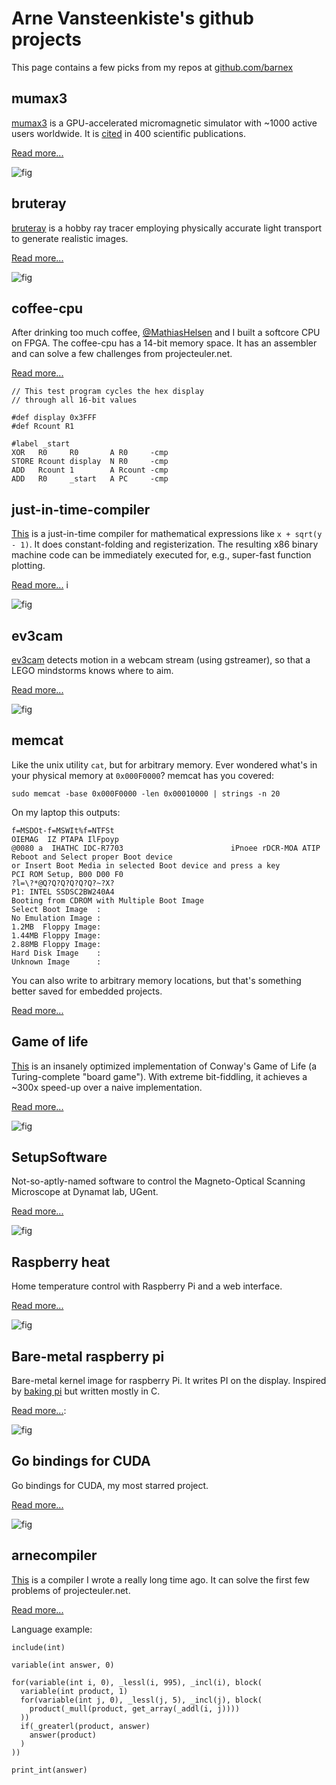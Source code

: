# Arne Vansteenkiste's github projects

This page contains a few picks from my repos at [github.com/barnex](http://github.com/barnex)


## mumax3

[mumax3](http://mumax.github.io) is a GPU-accelerated micromagnetic simulator with ~1000 active users worldwide. It is [cited](http://aip.scitation.org/doi/10.1063/1.4899186) in 400 scientific publications.

[Read more...](http://mumax.github.io) 

![fig](http://mumax.github.io/web1.png)



## bruteray

[bruteray](http://github.com/barnex/bruteray) is a hobby ray tracer employing physically accurate light transport to generate realistic images.

[Read more...](http://github.com/barnex/bruteray) 

![fig](https://raw.githubusercontent.com/barnex/bruteray/master/shots/039.jpg)



## coffee-cpu

After drinking too much coffee, [@MathiasHelsen](https://github.com/mathiashelsen) and I built a softcore CPU on FPGA. The coffee-cpu has a 14-bit memory space. It has an assembler and can solve a few challenges from projecteuler.net.

[Read more...](http://github.com/barnex/coffee-cpu)


```
// This test program cycles the hex display
// through all 16-bit values

#def display 0x3FFF
#def Rcount R1

#label _start
XOR   R0     R0       A R0     -cmp
STORE Rcount display  N R0     -cmp
ADD   Rcount 1        A Rcount -cmp
ADD   R0     _start   A PC     -cmp
```



## just-in-time-compiler

[This](https://github.com/barnex/just-in-time-compiler) is a just-in-time compiler for mathematical expressions like `x + sqrt(y - 1)`. It does constant-folding and registerization. The resulting x86 binary machine code can be immediately executed for, e.g., super-fast function plotting.

[Read more...](https://github.com/barnex/just-in-time-compiler) i

![fig](https://raw.githubusercontent.com/barnex/just-in-time-compiler/master/plotter.png)


## ev3cam

[ev3cam](http://github.com/barnex/ev3cam) detects motion in a webcam stream (using gstreamer), so that a LEGO mindstorms knows where to aim.

[Read more...](http://github.com/barnex/ev3cam) 

![fig](https://raw.githubusercontent.com/barnex/ev3cam/master/motion.gif)


## memcat

Like the unix utility `cat`, but for arbitrary memory. Ever wondered what's in your physical memory at `0x000F0000`? memcat has you covered:

`sudo memcat -base 0x000F0000 -len 0x00010000 | strings -n 20`

On my laptop this outputs:

```
f=MSDOt-f=MSWIt%f=NTFSt
OIEMAG  IZ PTAPA IlFpoyp
@0080 a  IHATHC IDC-R7703                        iPnoee rDCR-MOA ATIP
Reboot and Select proper Boot device
or Insert Boot Media in selected Boot device and press a key
PCI ROM Setup, B00 D00 F0
?l=\?*@Q?Q?Q?Q?Q?Q?~?X?
P1: INTEL SSDSC2BW240A4
Booting from CDROM with Multiple Boot Image
Select Boot Image  :
No Emulation Image :
1.2MB  Floppy Image:
1.44MB Floppy Image:
2.88MB Floppy Image:
Hard Disk Image    :
Unknown Image      :
```

You can also write to arbitrary memory locations, but that's something better saved for embedded projects.

[Read more...](https://github.com/barnex/memcat)


## Game of life


[This](https://github.com/barnex/life) is an insanely optimized implementation of Conway's Game of Life (a Turing-complete "board game"). With extreme bit-fiddling, it achieves a ~300x speed-up over a naive implementation.

[Read more...](https://github.com/barnex/life) 

![fig](https://raw.githubusercontent.com/barnex/life/master/img.png)


## SetupSoftware

Not-so-aptly-named software to control the Magneto-Optical Scanning Microscope at Dynamat lab, UGent.

[Read more...](https://github.com/barnex/SetupSoftware)

![fig](https://raw.githubusercontent.com/barnex/SetupSoftware/master/Moka/screenshot.png)


## Raspberry heat

Home temperature control with Raspberry Pi and a web interface.

[Read more...](https://github.com/barnex/raspberryheat)

![fig](https://raw.githubusercontent.com/barnex/raspberryheat/master/rh2.png)



## Bare-metal raspberry pi

Bare-metal kernel image for raspberry Pi. It writes PI on the display. Inspired by [baking pi](http://www.cl.cam.ac.uk/projects/raspberrypi/tutorials/os/) but written mostly in C.

[Read more...](http://github.com/barnex/bakingcpi): 

![fig](https://raw.githubusercontent.com/barnex/bakingcpi/master/pi.JPG)


## Go bindings for CUDA

Go bindings for CUDA, my most starred project. 

[Read more...](https://github.com/barnex/cuda5)

![fig](https://raw.githubusercontent.com/barnex/cuda5/master/gophergpu.png)


## arnecompiler

[This](https://github.com/barnex/arnecompiler) is a compiler I wrote a really long time ago. It can solve the first few problems of projecteuler.net.

[Read more...](https://github.com/barnex/arnecompiler) 

Language example:

```
include(int)

variable(int answer, 0)

for(variable(int i, 0), _lessl(i, 995), _incl(i), block(
  variable(int product, 1)
  for(variable(int j, 0), _lessl(j, 5), _incl(j), block(
    product(_mull(product, get_array(_addl(i, j))))
  ))
  if(_greaterl(product, answer)
    answer(product)
  )
))

print_int(answer)
```
